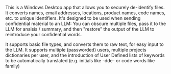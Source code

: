 This is a Windows Desktop app that allows you to securely de-identify files.
It converts names, email addresses, locations, product names, code names, etc. to unique identifiers.
It's designed to be used when sending confidential material to an LLM: You can obscure multiple files, 
pass it to the LLM for analsis / summary, and then "restore" the output of the LLM to reintroduce your confidential words.

It supports basic file types, and converts them to raw text, for easy input to the LLM.
It supports multiple (passworded) users, multiple projects dictionaries per user, and the introduction of 
User Defined lists of keywords to be automatically translated (e.g. initials like -dde- or code words like family)

